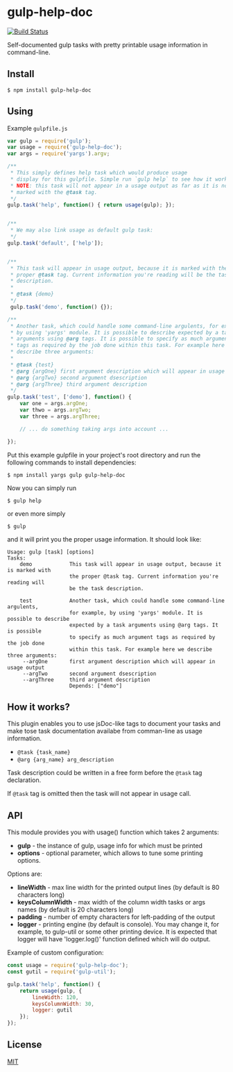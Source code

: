 # gulp-help-doc
[![Build Status](https://travis-ci.org/Mikhus/gulp-help-doc.svg?branch=master)](https://travis-ci.org/Mikhus/gulp-help-doc)

Self-documented gulp tasks with pretty printable usage information in command-line.

## Install

    $ npm install gulp-help-doc

## Using

Example `gulpfile.js`

```javascript
var gulp = require('gulp');
var usage = require('gulp-help-doc');
var args = require('yargs').argv;

/**
 * This simply defines help task which would produce usage
 * display for this gulpfile. Simple run `gulp help` to see how it works.
 * NOTE: this task will not appear in a usage output as far as it is not
 * marked with the @task tag.
 */
gulp.task('help', function() { return usage(gulp); });


/**
 * We may also link usage as default gulp task:
 */
gulp.task('default', ['help']);


/**
 * This task will appear in usage output, because it is marked with the
 * proper @task tag. Current information you're reading will be the task
 * description.
 *
 * @task {demo}
 */
 gulp.task('demo', function() {});

/**
 * Another task, which could handle some command-line argulents, for example,
 * by using 'yargs' module. It is possible to describe expected by a task
 * arguments using @arg tags. It is possible to specify as much argument
 * tags as required by the job done within this task. For example here we 
 * describe three arguments:
 *
 * @task {test}
 * @arg {argOne} first argument description which will appear in usage output
 * @arg {argTwo} second argument dsescription
 * @arg {argThree} third argument description
 */
gulp.task('test', ['demo'], function() {
    var one = args.argOne;
    var thwo = args.argTwo;
    var three = args.argThree;

    // ... do something taking args into account ...

});
```

Put this example gulpfile in your project's root directory and run the
following commands to install dependencies:

    $ npm install yargs gulp gulp-help-doc

Now you can simply run

    $ gulp help

or even more simply

    $ gulp

and it will print you the proper usage information. It should look like:

```
Usage: gulp [task] [options]
Tasks:
    demo            This task will appear in usage output, because it is marked with 
                    the proper @task tag. Current information you're reading will 
                    be the task description.

    test            Another task, which could handle some command-line argulents, 
                    for example, by using 'yargs' module. It is possible to describe 
                    expected by a task arguments using @arg tags. It is possible 
                    to specify as much argument tags as required by the job done 
                    within this task. For example here we describe three arguments:
     --argOne       first argument description which will appear in usage output
     --argTwo       second argument dsescription
     --argThree     third argument description
                    Depends: ["demo"]
```

## How it works?

This plugin enables you to use jsDoc-like tags to document your tasks
and make tose task documentation availabe from comman-line as usage
information.

  * `@task {task_name}`
  * `@arg {arg_name} arg_description`

Task description could be written in a free form before the `@task` tag
declaration.

If `@task` tag is omitted then the task will not appear in usage call.

## API

This module provides you with usage() function which takes 2 arguments:

  * **gulp** - the instance of gulp, usage info for which must be printed
  * **options** - optional parameter, which allows to tune some printing
  options.

Options are:

  * **lineWidth** - max line width for the printed output lines (by default
    is 80 characters long)
  * **keysColumnWidth** - max width of the column width tasks or args
    names (by default is 20 characters long)
  * **padding** - number of empty characters for left-padding of the output
  * **logger** - printing engine (by default is console). You may change
    it, for example, to gulp-util or some other printing device. It is
    expected that logger will have 'logger.log()' function defined which
    will do output.

Example of custom configuration: 

```javascript
const usage = require('gulp-help-doc');
const gutil = require('gulp-util');

gulp.task('help', function() {
    return usage(gulp, {
        lineWidth: 120,
        keysColumnWidth: 30,
        logger: gutil
    });
});
```

## License

[MIT](https://raw.githubusercontent.com/Mikhus/gulp-help-doc/master/LICENSE)